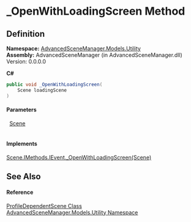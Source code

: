 # _OpenWithLoadingScreen Method




## Definition
**Namespace:** <a href="N_AdvancedSceneManager_Models_Utility.md">AdvancedSceneManager.Models.Utility</a>  
**Assembly:** AdvancedSceneManager (in AdvancedSceneManager.dll) Version: 0.0.0.0

**C#**
``` C#
public void _OpenWithLoadingScreen(
	Scene loadingScene
)
```



#### Parameters
<dl><dt>  <a href="T_AdvancedSceneManager_Models_Scene.md">Scene</a></dt><dd> </dd></dl>

#### Implements
<a href="M_AdvancedSceneManager_Models_Scene_IMethods_IEvent__OpenWithLoadingScreen.md">Scene.IMethods.IEvent._OpenWithLoadingScreen(Scene)</a>  


## See Also


#### Reference
<a href="T_AdvancedSceneManager_Models_Utility_ProfileDependentScene.md">ProfileDependentScene Class</a>  
<a href="N_AdvancedSceneManager_Models_Utility.md">AdvancedSceneManager.Models.Utility Namespace</a>  
